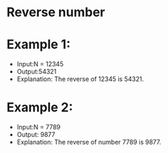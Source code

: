 # Reverse number 

# Example 1:
- Input:N = 12345
- Output:54321
- Explanation: The reverse of 12345 is 54321.
  
# Example 2:
- Input:N = 7789
- Output: 9877
- Explanation: The reverse of number 7789 is 9877.
